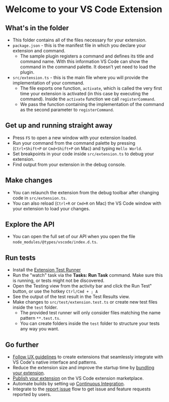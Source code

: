 # Welcome to your VS Code Extension

## What's in the folder

- This folder contains all of the files necessary for your extension.
- `package.json` - this is the manifest file in which you declare your
  extension and command.
  - The sample plugin registers a command and defines its title and command
    name. With this information VS Code can show the command in the command
    palette. It doesn’t yet need to load the plugin.
- `src/extension.ts` - this is the main file where you will provide the
  implementation of your command.
  - The file exports one function, `activate`, which is called the very first
    time your extension is activated (in this case by executing the command).
    Inside the `activate` function we call `registerCommand`.
  - We pass the function containing the implementation of the command as the
    second parameter to `registerCommand`.

## Get up and running straight away

- Press `F5` to open a new window with your extension loaded.
- Run your command from the command palette by pressing (`Ctrl+Shift+P` or
  `Cmd+Shift+P` on Mac) and typing `Hello World`.
- Set breakpoints in your code inside `src/extension.ts` to debug your
  extension.
- Find output from your extension in the debug console.

## Make changes

- You can relaunch the extension from the debug toolbar after changing code in
  `src/extension.ts`.
- You can also reload (`Ctrl+R` or `Cmd+R` on Mac) the VS Code window with your
  extension to load your changes.

## Explore the API

- You can open the full set of our API when you open the file
  `node_modules/@types/vscode/index.d.ts`.

## Run tests

- Install the
  [Extension Test Runner](https://marketplace.visualstudio.com/items?itemName=ms-vscode.extension-test-runner)
- Run the "watch" task via the **Tasks: Run Task** command. Make sure this is
  running, or tests might not be discovered.
- Open the Testing view from the activity bar and click the Run Test" button,
  or use the hotkey `Ctrl/Cmd + ; A`
- See the output of the test result in the Test Results view.
- Make changes to `src/test/extension.test.ts` or create new test files inside
  the `test` folder.
  - The provided test runner will only consider files matching the name pattern
    `**.test.ts`.
  - You can create folders inside the `test` folder to structure your tests any
    way you want.

## Go further

- [Follow UX guidelines](https://code.visualstudio.com/api/ux-guidelines/overview)
  to create extensions that seamlessly integrate with VS Code's native
  interface and patterns.
- Reduce the extension size and improve the startup time by
  [bundling your extension](https://code.visualstudio.com/api/working-with-extensions/bundling-extension).
- [Publish your extension](https://code.visualstudio.com/api/working-with-extensions/publishing-extension)
  on the VS Code extension marketplace.
- Automate builds by setting up
  [Continuous Integration](https://code.visualstudio.com/api/working-with-extensions/continuous-integration).
- Integrate to the
  [report issue](https://code.visualstudio.com/api/get-started/wrapping-up#issue-reporting)
  flow to get issue and feature requests reported by users.
